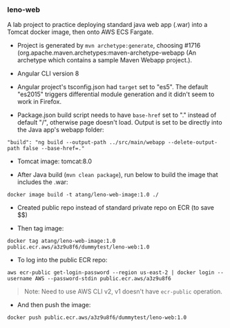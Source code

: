 ### leno-web

A lab project to practice deploying standard java web app (.war) into a Tomcat docker image, then onto AWS ECS Fargate.

* Project is generated by `mvn archetype:generate`, choosing #1716 (org.apache.maven.archetypes:maven-archetype-webapp (An archetype which contains a sample Maven Webapp project.).

* Angular CLI version 8

* Angular project's tsconfig.json had `target` set to "es5". The default "es2015" triggers differential module generation and it didn't seem to work in Firefox.

* Package.json build script needs to have `base-href` set to "." instead of default "/", otherwise page doesn't load. Output is set to be directly into the Java app's webapp folder:

`"build": "ng build --output-path ../src/main/webapp --delete-output-path false --base-href=."`

* Tomcat image: tomcat:8.0

* After Java build (`mvn clean package`), run below to build the image that includes the .war:

`docker image build -t atang/leno-web-image:1.0 ./`

* Created public repo instead of standard private repo on ECR (to save $$)

* Then tag image:

`docker tag atang/leno-web-image:1.0 public.ecr.aws/a3z9u8f6/dummytest/leno-web:1.0`

* To log into the public ECR repo:

`aws ecr-public get-login-password --region us-east-2 | docker login --username AWS --password-stdin public.ecr.aws/a3z9u8f6`

> Note: Need to use AWS CLI v2, v1 doesn't have `ecr-public` operation.

* And then push the image:

`docker push public.ecr.aws/a3z9u8f6/dummytest/leno-web:1.0`
